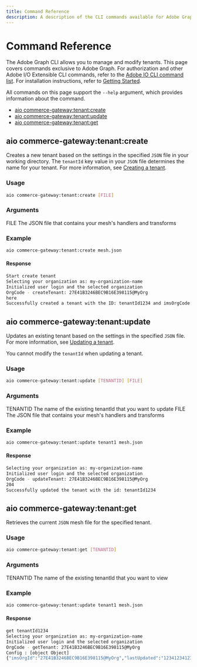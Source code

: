 ```yaml
---
title: Command Reference
description: A description of the CLI commands available for Adobe Graph.
---
```


# Command Reference

The Adobe Graph CLI allows you to manage and modify tenants. This page covers commands exclusive to Adobe Graph. For authorization and other Adobe I/O Extensible CLI commands, refer to the [Adobe IO CLI command list]. For installation instructions, refer to [Getting Started].

All commands on this page support the `--help` argument, which provides information about the command.

-  [aio commerce-gateway:tenant:create](aio_commerce-gateway:tenant:create)
-  [aio commerce-gateway:tenant:update](#aio_commerce-gateway:tenant:update)
-  [aio commerce-gateway:tenant:get](#aio_commerce-gateway:tenant:get)

## aio commerce-gateway:tenant:create

Creates a new tenant based on the settings in the specified `JSON` file in your working directory. The `tenantId` key value in your `JSON` file determines the name for your tenant. For more information, see [Creating a tenant].

### Usage

```bash
aio commerce-gateway:tenant:create [FILE]
```

### Arguments

  FILE    The JSON file that contains your mesh's handlers and transforms

### Example

```bash
aio commerce-gateway:tenant:create mesh.json
```

#### Response

```bash
Start create tenant
Selecting your organization as: my-organization-name
Initialized user login and the selected organization
OrgCode - createTenant: 27E41B3246BEC9B16E398115@MyOrg
here
Successfully created a tenant with the ID: tenantId1234 and imsOrgCode: 27E41B3246BEC9B16E398115@MyOrg
```

## aio commerce-gateway:tenant:update

Updates an existing tenant based on the settings in the specified `JSON` file. For more information, see [Updating a tenant].

<InlineAlert variant="info" slots="text"/>

You cannot modify the `tenantId` when updating a tenant.

### Usage

```bash
aio commerce-gateway:tenant:update [TENANTID] [FILE]
```

### Arguments

  TENANTID  The name of the existing tenantId that you want to update
  FILE      The JSON file that contains your mesh's handlers and transforms

### Example

```bash
aio commerce-gateway:tenant:update tenant1 mesh.json
```

#### Response

```bash
Selecting your organization as: my-organization-name
Initialized user login and the selected organization
OrgCode - updateTenant: 27E41B3246BEC9B16E398115@MyOrg
204
Successfully updated the tenant with the id: tenantId1234
```

## aio commerce-gateway:tenant:get

Retrieves the current `JSON` mesh file for the specified tenant.

### Usage

```bash
aio commerce-gateway:tenant:get [TENANTID]
```

### Arguments

  TENANTID  The name of the existing tenantId that you want to view

### Example

```bash
aio commerce-gateway:tenant:update tenant1 mesh.json
```

#### Response

```bash
get tenantId1234
Selecting your organization as: my-organization-name
Initialized user login and the selected organization
OrgCode - getTenant: 27E41B3246BEC9B16E398115@MyOrg
Config : [object Object]
{"imsOrgId":"27E41B3246BEC9B16E398115@MyOrg","lastUpdated":"1234123412341","meshConfig":{"sources":[{"name":"Commerce","handler":{"graphql":{"endpoint":"https://<your_commerce_site>/graphql/"}}},{"name":"AEM","handler":{"graphql":{"endpoint":"https://<your_AEM_site>/endpoint.json"}}},{"name":"LiveSearch","handler":{"graphql":{"endpoint":"https://<your_commerce_site>/search/graphql","operationHeaders":{"Magento-Store-View-Code":"default","Magento-Website-Code":"base","Magento-Store-Code":"main_website_store","Magento-Environment-Id":"<your_environment_id>","x-api-key":"search_gql","Content-Type":"application/json"},"schemaHeaders":{"Magento-Store-View-Code":"default","Magento-Website-Code":"base","Magento-Store-Code":"main_website_store","Magento-Environment-Id":"<your_environment_id>","x-api-key":"search_gql","Content-Type":"application/json"}}}}]},"tenantId":"tenantId1234","lastUpdatedBy":{"firstName":"User","lastName":"Name","userEmail":"uname@domain.com","userId":"undefined","displayName":"User%20Name"}}
```

<!-- Link Definitions -->
[Getting Started]: getting-started.md
[Adobe IO CLI command list]: https://github.com/adobe/aio-cli#commands
[Creating a tenant]: create-tenant.md
[Updating a tenant]: create-tenant.md#update_an_existing_tenant
